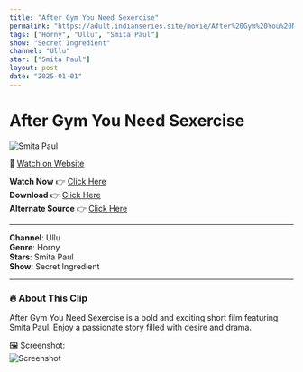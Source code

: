 ```yaml
---
title: "After Gym You Need Sexercise"
permalink: "https://adult.indianseries.site/movie/After%20Gym%20You%20Need%20Sexercise"
tags: ["Horny", "Ullu", "Smita Paul"]
show: "Secret Ingredient"
channel: "Ullu"
star: ["Smita Paul"]
layout: post
date: "2025-01-01"
---
```


# After Gym You Need Sexercise

![Smita Paul](https://shorts.desisins.com/wp-content/uploads/2024/11/After-Gym-Need-Sexercise-Ullu-Secret-Indegrient-DesiSins.com_.jpg)

🔗 [Watch on Website](https://adult.indianseries.site/movie/After%20Gym%20You%20Need%20Sexercise)

**Watch Now** 👉 [Click Here](https://adult.indianseries.site/movie/After%20Gym%20You%20Need%20Sexercise)  
**Download** 👉 [Click Here](https://adult.indianseries.site/movie/After%20Gym%20You%20Need%20Sexercise)  
**Alternate Source** 👉 [Click Here](https://adult.indianseries.site/movie/After%20Gym%20You%20Need%20Sexercise)

---

**Channel**: Ullu  
**Genre**: Horny  
**Stars**: Smita Paul  
**Show**: Secret Ingredient

---

### 🔥 About This Clip

After Gym You Need Sexercise is a bold and exciting short film featuring Smita Paul. Enjoy a passionate story filled with desire and drama.
 
🖼️ Screenshot:  
![Screenshot](https://shorts.desisins.com/wp-content/uploads/2024/11/After-Gym-Need-Sexercise-Ullu-Secret-Indegrient-DesiSins.com_.jpg)
